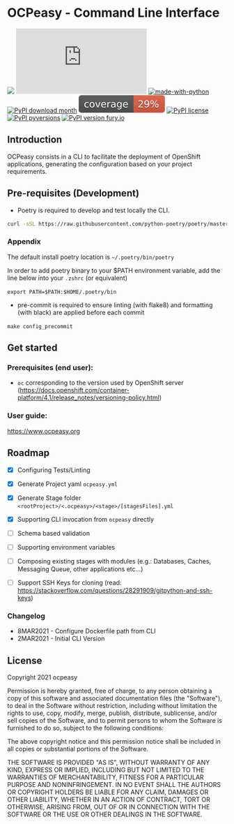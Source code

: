 # OCPeasy - Command Line Interface

![](https://github.com/ocpeasy/ocpeasy/workflows/ocpeasy-ubuntu-ci/badge.svg)
[![Website shields.io](https://img.shields.io/website-up-down-green-red/https/www.ocpeasy.org)](https://www.ocpeasy.org/)
[![made-with-python](https://img.shields.io/badge/Made%20with-Python-1f425f.svg)](https://www.python.org/)
[![PyPI download month](https://img.shields.io/pypi/dm/ocpeasy.svg)](https://pypi.python.org/pypi/ocpeasy/)
![](https://raw.githubusercontent.com/ocpeasy/ocpeasy/master/badges/coverage.svg)
[![PyPI license](https://img.shields.io/pypi/l/ocpeasy.svg)](https://pypi.python.org/pypi/ocpeasy/)
[![PyPI pyversions](https://img.shields.io/pypi/pyversions/ocpeasy.svg)](https://pypi.python.org/pypi/ocpeasy/)
[![PyPI version fury.io](https://badge.fury.io/py/ocpeasy.svg)](https://pypi.python.org/pypi/ocpeasy/)


## Introduction

OCPeasy consists in a CLI to facilitate the deployment of OpenShift applications, generating the configuration based on your project requirements.

## Pre-requisites (Development)

- Poetry is required to develop and test locally the CLI.

```bash
curl -sSL https://raw.githubusercontent.com/python-poetry/poetry/master/get-poetry.py | python -
```

### Appendix

The default install poetry location is `~/.poetry/bin/poetry`

In order to add poetry binary to your $PATH environment variable, add the line below into your `.zshrc` (or equivalent)

`export PATH=$PATH:$HOME/.poetry/bin`

- pre-commit is required to ensure linting (with flake8) and formatting (with black) are applied before each commit

`make config_precommit`

## Get started

### Prerequisites (end user):

- `oc` corresponding to the version used by OpenShift server (https://docs.openshift.com/container-platform/4.1/release_notes/versioning-policy.html)

### User guide:

https://www.ocpeasy.org


## Roadmap

- [x] Configuring Tests/Linting
- [x] Generate Project yaml `ocpeasy.yml`
- [x] Generate Stage folder `<rootProject>/<.ocpeasy>/<stage>/[stagesFiles].yml`
- [x] Supporting CLI invocation from `ocpeasy` directly
- [ ] Schema based validation
- [ ] Supporting environment variables
- [ ] Composing existing stages with modules (e.g.: Databases, Caches, Messaging Queue, other applications etc...)
- [ ] Support SSH Keys for cloning (read: https://stackoverflow.com/questions/28291909/gitpython-and-ssh-keys)


### Changelog

- 8MAR2021 - Configure Dockerfile path from CLI
- 2MAR2021 - Initial CLI Version

## License

Copyright 2021 ocpeasy

Permission is hereby granted, free of charge, to any person obtaining a copy of this software and associated documentation files (the "Software"), to deal in the Software without restriction, including without limitation the rights to use, copy, modify, merge, publish, distribute, sublicense, and/or sell copies of the Software, and to permit persons to whom the Software is furnished to do so, subject to the following conditions:

The above copyright notice and this permission notice shall be included in all copies or substantial portions of the Software.

THE SOFTWARE IS PROVIDED "AS IS", WITHOUT WARRANTY OF ANY KIND, EXPRESS OR IMPLIED, INCLUDING BUT NOT LIMITED TO THE WARRANTIES OF MERCHANTABILITY, FITNESS FOR A PARTICULAR PURPOSE AND NONINFRINGEMENT. IN NO EVENT SHALL THE AUTHORS OR COPYRIGHT HOLDERS BE LIABLE FOR ANY CLAIM, DAMAGES OR OTHER LIABILITY, WHETHER IN AN ACTION OF CONTRACT, TORT OR OTHERWISE, ARISING FROM, OUT OF OR IN CONNECTION WITH THE SOFTWARE OR THE USE OR OTHER DEALINGS IN THE SOFTWARE.
